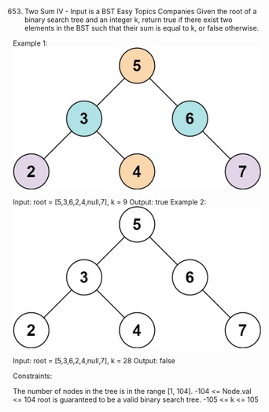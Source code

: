 653. Two Sum IV - Input is a BST
Easy
Topics
Companies
Given the root of a binary search tree and an integer k, return true if there exist two elements in the BST such that their sum is equal to k, or false otherwise.

 

Example 1:
![](./res/img/sum_tree_1.jpg)

Input: root = [5,3,6,2,4,null,7], k = 9
Output: true
Example 2:
![](./res/img/sum_tree_2.jpg)

Input: root = [5,3,6,2,4,null,7], k = 28
Output: false
 

Constraints:

The number of nodes in the tree is in the range [1, 104].
-104 <= Node.val <= 104
root is guaranteed to be a valid binary search tree.
-105 <= k <= 105